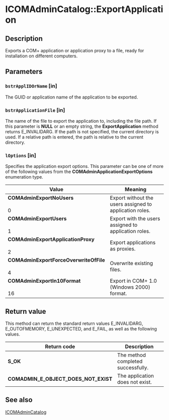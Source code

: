 # ICOMAdminCatalog::ExportApplication

## Description

Exports a COM+ application or application proxy to a file, ready for installation on different computers.

## Parameters

### `bstrApplIDOrName` [in]

The GUID or application name of the application to be exported.

### `bstrApplicationFile` [in]

The name of the file to export the application to, including the file path. If this parameter is **NULL** or an empty string, the **ExportApplication** method returns E_INVALIDARG.
If the path is not specified, the current directory is used.
If a relative path is entered, the path is relative to the current directory.

### `lOptions` [in]

Specifies the application export options. This parameter can be one of more of the following values from the **COMAdminApplicationExportOptions** enumeration type.

| Value | Meaning |
| --- | --- |
| **COMAdminExportNoUsers**<br><br>0 | Export without the users assigned to application roles. |
| **COMAdminExportUsers**<br><br>1 | Export with the users assigned to application roles. |
| **COMAdminExportApplicationProxy**<br><br>2 | Export applications as proxies. |
| **COMAdminExportForceOverwriteOfFile**<br><br>4 | Overwrite existing files. |
| **COMAdminExportIn10Format**<br><br>16 | Export in COM+ 1.0 (Windows 2000) format. |

## Return value

This method can return the standard return values E_INVALIDARG, E_OUTOFMEMORY, E_UNEXPECTED, and E_FAIL, as well as the following values.

| Return code | Description |
| --- | --- |
| **S_OK** | The method completed successfully. |
| **COMADMIN_E_OBJECT_DOES_NOT_EXIST** | The application does not exist. |

## See also

[ICOMAdminCatalog](https://learn.microsoft.com/windows/desktop/api/comadmin/nn-comadmin-icomadmincatalog)